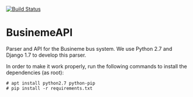 [![Build Status](https://travis-ci.org/Busineme/BusinemeAPI.svg?branch=api_setup)](https://travis-ci.org/Busineme/BusinemeAPI)

# BusinemeAPI
Parser and API for the Busineme bus system. We use Python 2.7 and Django 1.7 to develop this parser.

In order to make it work properly, run the following commands to install the dependencies (as root):

```shell
# apt install python2.7 python-pip
# pip install -r requirements.txt
```

